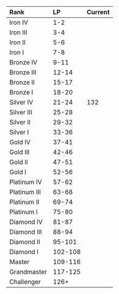 | Rank         | LP      | Current |
| :---         | :---    | :---    |
| Iron IV      | 1-2     |         |
| Iron III     | 3-4     |         |
| Iron II      | 5-6     |         |
| Iron I       | 7-8     |         |
| Bronze IV    | 9-11    |         |
| Bronze III   | 12-14   |         |
| Bronze II    | 15-17   |         |
| Bronze I     | 18-20   |         |
| Silver IV    | 21-24   | 132     |
| Silver III   | 25-28   |         |
| Silver II    | 29-32   |         |
| Silver I     | 33-36   |         |
| Gold IV      | 37-41   |         |
| Gold III     | 42-46   |         |
| Gold II      | 47-51   |         |
| Gold I       | 52-56   |         |
| Platinum IV  | 57-62   |         |
| Platinum III | 63-68   |         |
| Platinum II  | 69-74   |         |
| Platinum I   | 75-80   |         |
| Diamond IV   | 81-87   |         |
| Diamond III  | 88-94   |         |
| Diamond II   | 95-101  |         |
| Diamond I    | 102-108 |         |
| Master       | 109-116 |         |
| Grandmaster  | 117-125 |         |
| Challenger   | 126+    |         |
